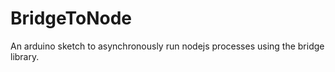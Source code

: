 BridgeToNode
============

An arduino sketch to asynchronously run nodejs processes using the bridge library.
